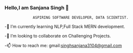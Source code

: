 ### Hello,I am Sanjana Singh 👋

                 ASPIRING SOFTWARE DEVELOPER, DATA SCIENTIST.


<!--🔭 I’m currently working on -->

-🌱 I’m currently learning NLP,Full Stack MERN development.

-👯 I’m looking to collaborate on Challenging Projects.
<!-- 🤔 I’m looking for help with ... -->
<!--💬 Ask me about Coding.-->

-📫 How to reach me: gmail:singhsanjana3104@gmail.com
<!-- 😄 Pronouns: ...-->
<!-- ⚡ Fun fact: ...-->

